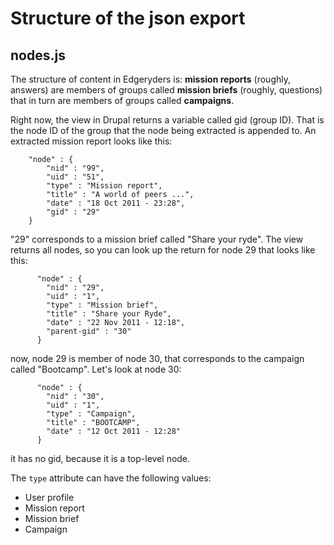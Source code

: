 Structure of the json export
============================

nodes.js
--------

The structure of content in Edgeryders is: **mission reports** (roughly, answers) are members of groups called **mission briefs** (roughly, questions) that in turn are members of groups called **campaigns**.

Right now, the view in Drupal returns a variable called gid (group ID). That is the node ID of the group that the node being extracted is appended to. An extracted mission report looks like this:
 
```
	"node" : {         
		"nid" : "99",         
		"uid" : "51",         
		"type" : "Mission report",         
		"title" : "A world of peers ...",         
		"date" : "18 Oct 2011 - 23:28",         
		"gid" : "29"       
	}
```

"29" corresponds to a mission brief called "Share your ryde". The view returns all nodes, so you can look up the return for node 29 that looks like this:

```
      "node" : {
        "nid" : "29",
        "uid" : "1",
        "type" : "Mission brief",
        "title" : "Share your Ryde",
        "date" : "22 Nov 2011 - 12:18",
        "parent-gid" : "30"
      }
```

now, node 29 is member of node 30, that corresponds to the campaign called "Bootcamp". Let's look at node 30:

```
      "node" : {
        "nid" : "30",
        "uid" : "1",
        "type" : "Campaign",
        "title" : "BOOTCAMP",
        "date" : "12 Oct 2011 - 12:28"
      }
```

it has no gid, because it is a top-level node. 

The ```type``` attribute can have the following values:

* User profile
* Mission report
* Mission brief
* Campaign
